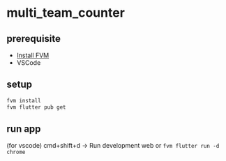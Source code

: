 # multi_team_counter

## prerequisite

- [Install FVM](https://fvm.app/documentation/getting-started/installation)
- VSCode

## setup

```sh
fvm install
fvm flutter pub get
```

## run app

(for vscode) cmd+shift+d -> Run development web
or
`fvm flutter run -d chrome`
